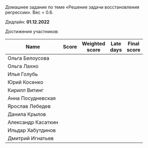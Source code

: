 Домашнее задание по теме «Решение задачи восстановления регрессии». Вес = 0.6.

Дедлайн: **01.12.2022**


Достижения участников:

| Name | Score | Weighted<br>score | Late<br>days | Final<br>score |
| ---- | ----- | ----------------- | ------------ | -------------- |
| Ольга Белоусова |       |                   |              |                |
| Ольга Лахно |       |                   |              |                |
| Илья Голубь |       |                   |              |                |
| Юрий Косенко |       |                   |              |                |
| Кирилл Витинг |       |                   |              |                |
| Анна Посудневская |       |                   |              |                |
| Ярослав Лебедев |       |                   |              |                |
| Данила Крылов |       |                   |              |                |
| Александр Касаткин |       |                   |              |  |
| Ильдар Хабутдинов |       |                   |              |                |
| Дмитрий Игнатьев |       |                   |              |                |
